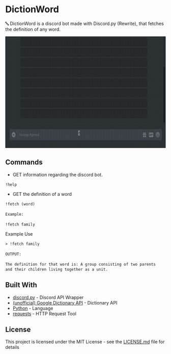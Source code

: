 # DictionWord 

🔤 DictionWord is a discord bot made with Discord.py (Rewrite), that
fetches the definition of any word.

<p align="center">
  <img src="https://github.com/Nayalash/DictionWord/blob/master/docs/demo.gif" width="650" height="350"/>
</p>

## Commands

* GET information regarding the discord bot.

```
!help
```

* GET the definition of a word

```
!fetch (word)

Example:

!fetch family
```

Example Use

```
> !fetch family

OUTPUT:

The definition for that word is: A group consisting of two parents
and their children living together as a unit.

```


## Built With

* [discord.py](https://github.com/Rapptz/discord.py) - Discord API Wrapper
* [(unofficial) Google Dictionary API](https://googledictionaryapi.eu-gb.mybluemix.net/) - Dictionary API 
* [Python](https://www.python.org/) - Language
* [requests](https://pypi.org/project/requests/) - HTTP Request Tool

## License

This project is licensed under the MIT License - see the [LICENSE.md](https://github.com/Nayalash/DictionWord/blob/master/LICENSE) file for details